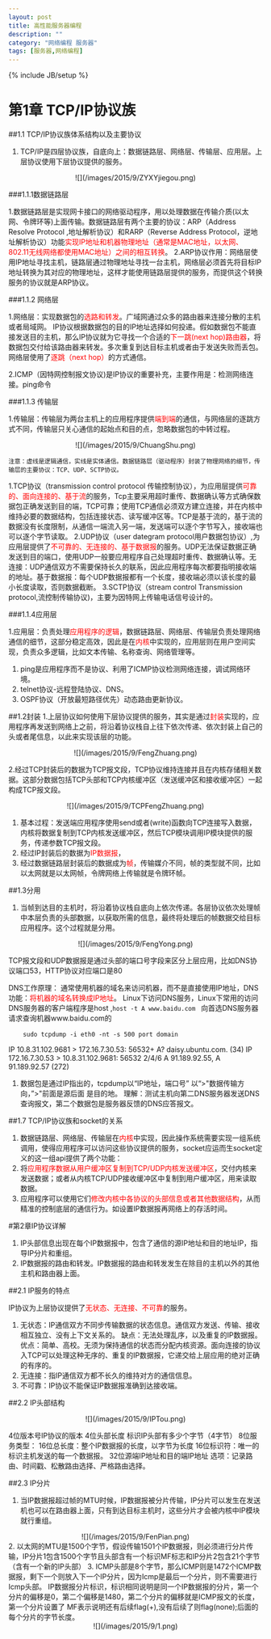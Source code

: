 ```yaml
---
layout: post
title: 高性能服务器编程 
description: ""
category: "网络编程 服务器"
tags: [服务器,网络编程]
---
```

{% include JB/setup %}

# 第1章 TCP/IP协议族

##1.1  TCP/IP协议族体系结构以及主要协议

1. TCP/IP是四层协议族，自底向上：数据链路层、网络层、传输层、应用层。上层协议使用下层协议提供的服务。

<center>![](/images/2015/9/ZYXYjiegou.png)</center>

###1.1.1数据链路层

1.数据链路层是实现网卡接口的网络驱动程序，用以处理数据在传输介质(以太网、令牌环等)上面传输。数据链路层有两个主要的协议：ARP（Address Resolve Protocol ,地址解析协议）和RARP（Reverse Address Protocol，逆地址解析协议）功能<font color=red>实现IP地址和机器物理地址（通常是MAC地址，以太网、802.11无线网络都使用MAC地址）之间的相互转换</font>。
2.ARP协议作用：网络层使用IP地址寻找主机，链路层通过物理地址寻找一台主机，网络层必须首先将目标IP地址转换为其对应的物理地址，这样才能使用链路层提供的服务，而提供这个转换服务的协议就是ARP协议。

###1.1.2 网络层

1.网络层：实现数据包的<font color=red>选路和转发</font>。广域网通过众多的路由器来连接分散的主机或者局域网。
IP协议根据数据包的目的IP地址选择如何投递。假如数据包不能直接发送目的主机，那么IP协议就为它寻找一个合适的<font color=red>下一跳(next hop)路由器</font>，将数据包交付给该路由器来转发。多次重复到达目标主机或者由于发送失败而丢包。网络层使用了<font color=red>逐跳（next hop）</font>的方式通信。

2.ICMP（因特网控制报文协议)是IP协议的重要补充，主要作用是：检测网络连接。ping命令

###1.1.3 传输层

1.传输层：传输层为两台主机上的应用程序提供<font color=red>端到端</font>的通信，与网络层的逐跳方式不同，传输层只关心通信的起始点和目的点，忽略数据包的中转过程。

<center>![](/images/2015/9/ChuangShu.png)</center>

    注意：虚线是逻辑通信，实线是实体通信。数据链路层（驱动程序）封装了物理网络的细节，传输层的主要协议：TCP、UDP、SCTP协议。

1.TCP协议（transmission control protocol 传输控制协议），为应用层提供<font color=red>可靠的、面向连接的、基于流</font>的服务，Tcp主要采用超时重传、数据确认等方式确保数据包正确发送到目的端，TCP可靠；使用TCP通信必须双方建立连接，并在内核中维持必要的数据结构，包括连接状态、读写缓冲区等。TCP是基于流的，基于流的数据没有长度限制，从通信一端流入另一端，发送端可以逐个字节写入，接收端也可以逐个字节读取。
2.UDP协议（user dategram protocol用户数据包协议）,为应用层提供了<font color=red>不可靠的、无连接的、基于数据报</font>的服务。UDP无法保证数据正确发送到目的端口，使用UDP一般要应用程序自己处理超时重传、数据确认等。无连接：UDP通信双方不需要保持长久的联系，因此应用程序每次都要指明接收端的地址。基于数据报：每个UDP数据报都有一个长度，接收端必须以该长度的最小长度读取，否则数据截断。
3.SCTP协议（stream control Transmission protocol,流控制传输协议)，主要为因特网上传输电话信号设计的。

###1.1.4应用层

1.应用层：负责处理<font color=red>应用程序的逻辑</font>，数据链路层、网络层、传输层负责处理网络通信的细节，这部分稳定高效，因此是在<font color=red>内核</font>中实现的，应用层则在用户空间实现，负责众多逻辑，比如文本传输、名称查询、网络管理等。

1. ping是应用程序而不是协议、利用了ICMP协议检测网络连接，调试网络环境。
2. telnet协议-远程登陆协议、DNS。
3. OSPF协议（开放最短路径优先）动态路由更新协议。

##1.2封装
1.上层协议如何使用下层协议提供的服务，其实是通过<font color=red>封装</font>实现的，应用程序再发送到网络上之前，将沿着协议栈自上往下依次传递、依次封装上自己的头或者尾信息，以此来实现该层的功能。

<center>![](/images/2015/9/FengZhuang.png)</center>

2.经过TCP封装后的数据为TCP报文段，TCP协议维持连接并且在内核存储相关数据。这部分数据包括TCP头部和TCP内核缓冲区（发送缓冲区和接收缓冲区）一起构成TCP报文段。


<center>![](/images/2015/9/TCPFengZhuang.png)</center>

1. 基本过程：发送端应用程序使用send或者(write)函数向TCP连接写入数据，内核将数据复制到TCP内核发送缓冲区，然后TCP模块调用IP模块提供的服务，传递参数TCP报文段。
2. 经过IP封装后的数据为<font color=red>IP数据报</font>，
3. 经过数据链路层封装后的数据成为<font color=red>帧</font>，传输媒介不同，帧的类型就不同，比如以太网就是以太网帧，令牌网络上传输就是令牌环帧。

##1.3分用

1. 当帧到达目的主机时，将沿着协议栈自底向上依次传递。各层协议依次处理帧中本层负责的头部数据，以获取所需的信息，最终将处理后的帧数据交给目标应用程序。这个过程就是分用。

<center>![](/images/2015/9/FengYong.png)</center>

TCP报文段和UDP数据报是通过头部的端口号字段来区分上层应用，比如DNS协议端口53，HTTP协议对应端口是80

DNS工作原理：
通常使用机器的域名来访问机器，而不是直接使用IP地址，DNS功能：<font color=red>将机器的域名转换成IP地址</font>。
Linux下访问DNS服务，Linux下常用的访问DNS服务器的客户端程序是host ,`host -t A www.baidu.com ` 向首选DNS服务器请求查询机器www.baidu.com的

        sudo tcpdump -i eth0 -nt -s 500 port domain

IP 10.8.31.102.9681 > 172.16.7.30.53: 56532+ A? daisy.ubuntu.com. (34)
IP 172.16.7.30.53 > 10.8.31.102.9681: 56532 2/4/6 A 91.189.92.55, A 91.189.92.57 (272)
1. 数据包是通过IP指出的，tcpdump以“IP地址，端口号” 以“>"数据传输方向，”>"前面是源后面 是目的地。
理解：测试主机向第二DNS服务器发送DNS查询报文，第二个数据包是服务器反馈的DNS应答报文。

##1.7 TCP/IP协议族和socket的关系

1. 数据链路层、网络层、传输层在<font color=red>内核</font>中实现，因此操作系统需要实现一组系统调用，使得应用程序可以访问这些协议提供的服务，socket应运而生socket定义的这一组api提供了两个功能：
2. 将<font color=red>应用程序数据从用户缓冲区复制到TCP/UDP内核发送缓冲区</font>，交付内核来发送数据；或者从内核TCP/UDP接收缓冲区中复制到用户缓冲区，用来读取数据。
3. 应用程序可以使用它们<font color=red>修改内核中各协议的头部信息或者其他数据结构</font>，从而精准的控制底层的通信行为。如设置IP数据报再网络上的存活时间。

#第2章IP协议详解

1. IP头部信息出现在每个IP数据报中，包含了通信的源IP地址和目的地址IP，指导IP分片和重组。
2. IP数据报的路由和转发。IP数据报的路由和转发发生在除目的主机以外的其他主机和路由器上面。

##2.1 IP服务的特点

IP协议为上层协议提供了<font color=red>无状态、无连接、不可靠</font>的服务。

1. 无状态：IP通信双方不同步传输数据的状态信息。通信双方发送、传输、接收相互独立、没有上下文关系的。
 缺点：无法处理乱序，以及重复的IP数据报。
优点：简单、高校。无须为保持通信的状态而分配内核资源。面向连接的协议入TCP可以处理这种无序的、重复的IP数据报，它递交给上层应用的绝对正确的有序的。
2. 无连接：指IP通信双方都不长久的维持对方的通信信息。
3. 不可靠：IP协议不能保证IP数据报准确到达接收端。

##2.2 IP头部结构

<center>![](/images/2015/9/IPTou.png)</center>

4位版本号IP协议的版本
4位头部长度 标识IP头部有多少个字节（4字节）
8位服务类型：
16位总长度：整个IP数据报的长度，以字节为长度
16位标识符：唯一的标识主机发送的每一个数据报。
32位源端IP地址和目的端IP地址
选项：记录路由、时间戳、松散路由选择、严格路由选择。

##2.3 IP分片

1. 当IP数据报超过帧的MTU时候，IP数据报被分片传输，IP分片可以发生在发送机也可以在路由器上面，只有到达目标主机时，这些分片才会被内核中IP模块就行重组。
<center>![](/images/2015/9/FenPian.png)</center>
2. 以太网的MTU是1500个字节，假设传输1501个IP数据报，则必须进行分片传输，IP分片1包含1500个字节且头部含有一个标识MF标志和IP分片2包含21个字节（含有一个新的IP头部）
3. ICMP头部是8个字节，那么ICMP则是1472个ICMP数据报，剩下一个则放入下一个IP分片，因为Icmp是最后一个分片，则不需要进行Icmp头部。
IP数据报分片标识，标识相同说明是同一个IP数据报的分片，第一个分片的偏移是0，第二个偏移是1480，第二个分片的偏移就是ICMP报文的长度，第一个分片设置了 MF表示说明还有后续flag(+),没有后续了则flag(none);后面的每个分片的字节长度。
<center>![](/images/2015/9/1.png)</center>









